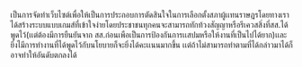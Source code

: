 เป็นการจัดทำเว็บไซต์เพื่อให้เป็นการประกอบการตัดสินใจในการเลือกตั้งสภาผู้เเทนราษฎรโดยทางเราได้สร้างระบบแบบเกมส์ที่เข้าใจง่ายโดยประชาชนทุกคนจะสามารถทักท้วงสัญญาหรือรีเควสสิ่งที่สส.ได้พูดไว้(เเต่ต้องมีการยืนยันจาก สส.ก่อนเพือเป็นการป้องกันการเเสปมหรือให้งานที่เป็นไปได้ยาก)เเละยิ่งไมีการทำงานที่ได้พูดไว้กับนโยบายก็จะยิ่งได้คะเเนนมากขึ้น เเต่ถ้าไม่สามารถทำตามที่ได้กล่าวมาได้ก็อาจทำให้อันดับตกลงได้
